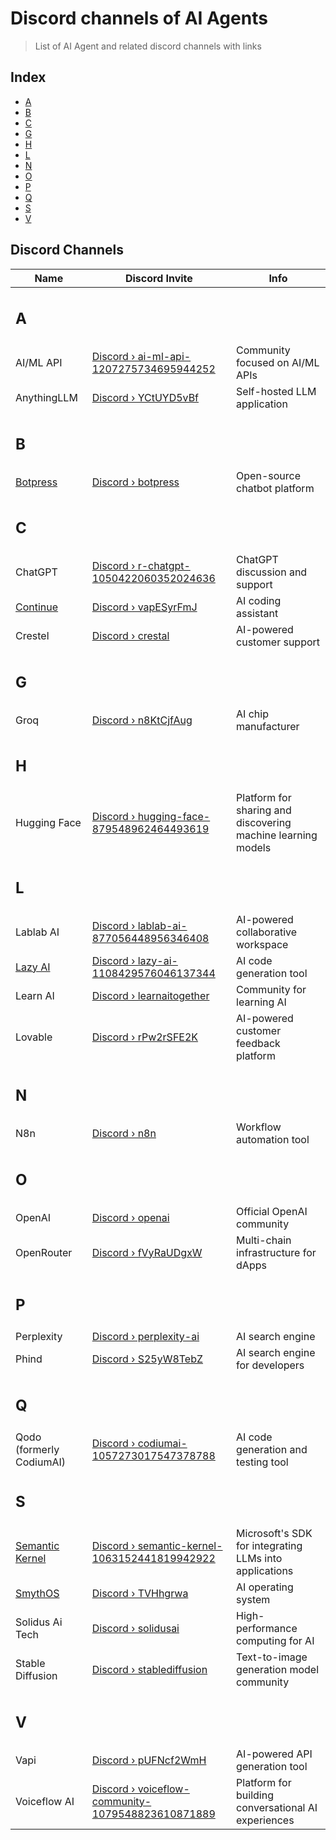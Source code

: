 # Discord channels of AI Agents

> List of AI Agent and related discord channels with links

## Index

- [A](#start-of-a)
- [B](#start-of-b)
- [C](#start-of-c)
- [G](#start-of-g)
- [H](#start-of-h)
- [L](#start-of-l)
- [N](#start-of-n)
- [O](#start-of-o)
- [P](#start-of-p)
- [Q](#start-of-q)
- [S](#start-of-s)
- [V](#start-of-v)

## Discord Channels

| Name                                                                                     | Discord Invite                                                                                                  | Info                                                         |
| ---------------------------------------------------------------------------------------- | --------------------------------------------------------------------------------------------------------------- | ------------------------------------------------------------ |
| <h2 id="start-of-a">A</h2>                                                               |                                                                                                                 |                                                              |
| AI/ML API                                                                                | [Discord › ai-ml-api-1207275734695944252](https://discord.gg/invite/ai-ml-api-1207275734695944252)              | Community focused on AI/ML APIs                              |
| AnythingLLM                                                                              | [Discord › YCtUYD5vBf](https://discord.com/invite/YCtUYD5vBf)                                                   | Self-hosted LLM application                                  |
| <h2 id="start-of-b">B</h2>                                                               |                                                                                                                 |                                                              |
| [Botpress](https://aiagentslive.com/agents/0c2d.botpress-ai-agent-builder)               | [Discord › botpress](https://discord.gg/invite/botpress)                                                        | Open-source chatbot platform                                 |
| <h2 id="start-of-c">C</h2>                                                               |                                                                                                                 |                                                              |
| ChatGPT                                                                                  | [Discord › r-chatgpt-1050422060352024636](https://discord.gg/invite/r-chatgpt-1050422060352024636)              | ChatGPT discussion and support                               |
| [Continue](https://aiagentslive.com/agents/9g9g.continue-ai-agent)                       | [Discord › vapESyrFmJ](https://discord.gg/vapESyrFmJ)                                                           | AI coding assistant                                          |
| Crestel                                                                                  | [Discord › crestal](https://discord.gg/invite/crestal)                                                          | AI-powered customer support                                  |
| <h2 id="start-of-g">G</h2>                                                               |                                                                                                                 |                                                              |
| Groq                                                                                     | [Discord › n8KtCjfAug](https://discord.com/invite/n8KtCjfAug)                                                   | AI chip manufacturer                                         |
| <h2 id="start-of-h">H</h2>                                                               |                                                                                                                 |                                                              |
| Hugging Face                                                                             | [Discord › hugging-face-879548962464493619](https://discord.gg/invite/hugging-face-879548962464493619)          | Platform for sharing and discovering machine learning models |
| <h2 id="start-of-l">L</h2>                                                               |                                                                                                                 |                                                              |
| Lablab AI                                                                                | [Discord › lablab-ai-877056448956346408](https://discord.gg/invite/lablab-ai-877056448956346408)                | AI-powered collaborative workspace                           |
| [Lazy AI](https://aiagentslive.com/agents/1f2d.lazy-ai-ai-agent-builder)                 | [Discord › lazy-ai-1108429576046137344](https://discord.gg/invite/lazy-ai-1108429576046137344)                  | AI code generation tool                                      |
| Learn AI                                                                                 | [Discord › learnaitogether](https://discord.gg/invite/learnaitogether)                                          | Community for learning AI                                    |
| Lovable                                                                                  | [Discord › rPw2rSFE2K](https://discord.com/invite/rPw2rSFE2K)                                                   | AI-powered customer feedback platform                        |
| <h2 id="start-of-n">N</h2>                                                               |                                                                                                                 |                                                              |
| N8n                                                                                      | [Discord › n8n](https://discord.com/invite/n8n)                                                                 | Workflow automation tool                                     |
| <h2 id="start-of-o">O</h2>                                                               |                                                                                                                 |                                                              |
| OpenAI                                                                                   | [Discord › openai](https://discord.gg/invite/openai)                                                            | Official OpenAI community                                    |
| OpenRouter                                                                               | [Discord › fVyRaUDgxW](https://discord.com/invite/fVyRaUDgxW)                                                   | Multi-chain infrastructure for dApps                         |
| <h2 id="start-of-p">P</h2>                                                               |                                                                                                                 |                                                              |
| Perplexity                                                                               | [Discord › perplexity-ai](https://discord.gg/invite/perplexity-ai)                                              | AI search engine                                             |
| Phind                                                                                    | [Discord › S25yW8TebZ](https://discord.com/invite/S25yW8TebZ)                                                   | AI search engine for developers                              |
| <h2 id="start-of-q">Q</h2>                                                               |                                                                                                                 |                                                              |
| Qodo (formerly CodiumAI)                                                                 | [Discord › codiumai-1057273017547378788](https://discord.com/invite/codiumai-1057273017547378788)               | AI code generation and testing tool                          |
| <h2 id="start-of-s">S</h2>                                                               |                                                                                                                 |                                                              |
| [Semantic Kernel](https://aiagentslive.com/agents/0c5j.semantic-kernel-ai-agent-builder) | [Discord › semantic-kernel-1063152441819942922](https://discord.gg/invite/semantic-kernel-1063152441819942922)  | Microsoft's SDK for integrating LLMs into applications       |
| [SmythOS](https://aiagentslive.com/agents/7i2d.smythos-ai-agent-builder)                 | [Discord › TVHhgrwa](https://discord.gg/TVHhgrwa)                                                               | AI operating system                                          |
| Solidus Ai Tech                                                                          | [Discord › solidusai](https://discord.com/invite/solidusai)                                                     | High-performance computing for AI                            |
| Stable Diffusion                                                                         | [Discord › stablediffusion](https://discord.gg/invite/stablediffusion)                                          | Text-to-image generation model community                     |
| <h2 id="start-of-v">V</h2>                                                               |                                                                                                                 |                                                              |
| Vapi                                                                                     | [Discord › pUFNcf2WmH](https://discord.gg/invite/pUFNcf2WmH)                                                    | AI-powered API generation tool                               |
| Voiceflow AI                                                                             | [Discord › voiceflow-community-1079548823610871889](https://discord.gg/voiceflow-community-1079548823610871889) | Platform for building conversational AI experiences          |
